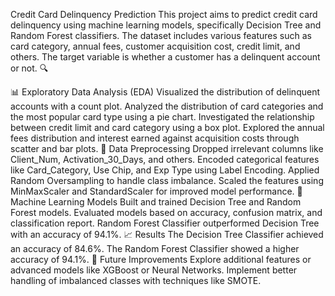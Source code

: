 Credit Card Delinquency Prediction
This project aims to predict credit card delinquency using machine learning models, specifically Decision Tree and Random Forest classifiers. The dataset includes various features such as card category, annual fees, customer acquisition cost, credit limit, and others. The target variable is whether a customer has a delinquent account or not. 🔍

📊 Exploratory Data Analysis (EDA)
Visualized the distribution of delinquent accounts with a count plot.
Analyzed the distribution of card categories and the most popular card type using a pie chart.
Investigated the relationship between credit limit and card category using a box plot.
Explored the annual fees distribution and interest earned against acquisition costs through scatter and bar plots.
🧹 Data Preprocessing
Dropped irrelevant columns like Client_Num, Activation_30_Days, and others.
Encoded categorical features like Card_Category, Use Chip, and Exp Type using Label Encoding.
Applied Random Oversampling to handle class imbalance.
Scaled the features using MinMaxScaler and StandardScaler for improved model performance.
🧠 Machine Learning Models
Built and trained Decision Tree and Random Forest models.
Evaluated models based on accuracy, confusion matrix, and classification report.
Random Forest Classifier outperformed Decision Tree with an accuracy of 94.1%.
📈 Results
The Decision Tree Classifier achieved an accuracy of 84.6%.
The Random Forest Classifier showed a higher accuracy of 94.1%.
🚀 Future Improvements
Explore additional features or advanced models like XGBoost or Neural Networks.
Implement better handling of imbalanced classes with techniques like SMOTE.
